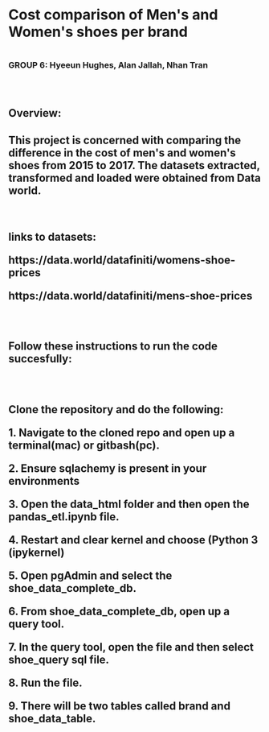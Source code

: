 <h1>Cost comparison of Men's and Women's shoes per brand <h1>
<h3>GROUP 6: Hyeeun Hughes, Alan Jallah, Nhan Tran<h3>
<br>


<h2>Overview: <h2>

<p>This project is concerned with comparing the difference in the cost of men's and women's shoes from 2015 to 2017. The datasets extracted, transformed and loaded were obtained from Data world.<p>
<br>
<p>links to datasets:<p>
<p>https://data.world/datafiniti/womens-shoe-prices<p>
<p>https://data.world/datafiniti/mens-shoe-prices <p>
<br>
<h2>Follow these instructions to run the code succesfully:<h2>
<br>
<p> Clone the repository and do the following:<p>
<p>1. Navigate to the cloned repo and open up a terminal(mac) or gitbash(pc).<p>
<p>2. Ensure sqlachemy is present in your environments<p>
<p>3. Open the data_html folder and then open the pandas_etl.ipynb file.<p>
<p>4. Restart and clear kernel and choose (Python 3 (ipykernel)<p>
<p>5. Open pgAdmin and select the shoe_data_complete_db.<p>
<p>6. From shoe_data_complete_db, open up a query tool. <p>
<p>7. In the query tool, open the file and then select shoe_query sql file.<p>
<p>8. Run the file.<p>
<p>9. There will be two tables called brand and shoe_data_table. <p>





